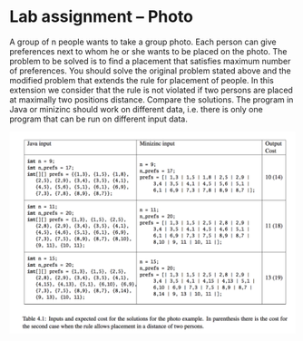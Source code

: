 # Lab assignment – Photo

A group of n people wants to take a group photo. Each person can give preferences next to whom he or she
wants to be placed on the photo. The problem to be solved is to find a placement that satisfies maximum number
of preferences.
You should solve the original problem stated above and the modified problem that extends the rule for placement
of people. In this extension we consider that the rule is not violated if two persons are placed at maximally
two positions distance. Compare the solutions.
The program in Java or minizinc should work on different data, i.e. there is only one program that can be run
on different input data.

![alt text](rsc/test_cases.png)
